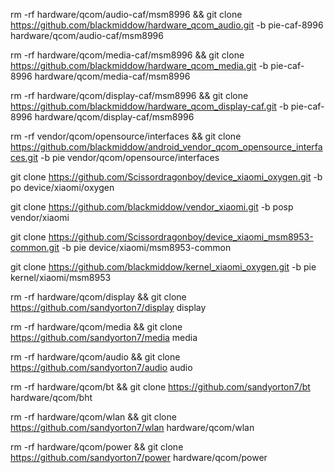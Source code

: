 rm -rf hardware/qcom/audio-caf/msm8996 && git clone https://github.com/blackmiddow/hardware_qcom_audio.git -b pie-caf-8996 hardware/qcom/audio-caf/msm8996

rm -rf hardware/qcom/media-caf/msm8996 && git clone https://github.com/blackmiddow/hardware_qcom_media.git -b pie-caf-8996 hardware/qcom/media-caf/msm8996

rm -rf hardware/qcom/display-caf/msm8996 && git clone https://github.com/blackmiddow/hardware_qcom_display-caf.git -b pie-caf-8996 hardware/qcom/display-caf/msm8996

rm -rf vendor/qcom/opensource/interfaces && git clone https://github.com/blackmiddow/android_vendor_qcom_opensource_interfaces.git -b pie vendor/qcom/opensource/interfaces

git clone https://github.com/Scissordragonboy/device_xiaomi_oxygen.git -b po device/xiaomi/oxygen

git clone https://github.com/blackmiddow/vendor_xiaomi.git -b posp vendor/xiaomi

git clone https://github.com/Scissordragonboy/device_xiaomi_msm8953-common.git -b pie device/xiaomi/msm8953-common

git clone https://github.com/blackmiddow/kernel_xiaomi_oxygen.git -b pie kernel/xiaomi/msm8953

rm -rf hardware/qcom/display && git clone https://github.com/sandyorton7/display display

rm -rf hardware/qcom/media && git clone https://github.com/sandyorton7/media media

rm -rf hardware/qcom/audio && git clone https://github.com/sandyorton7/audio audio

rm -rf hardware/qcom/bt && git clone https://github.com/sandyorton7/bt hardware/qcom/bht

rm -rf hardware/qcom/wlan && git clone https://github.com/sandyorton7/wlan hardware/qcom/wlan

rm -rf hardware/qcom/power && git clone https://github.com/sandyorton7/power hardware/qcom/power
